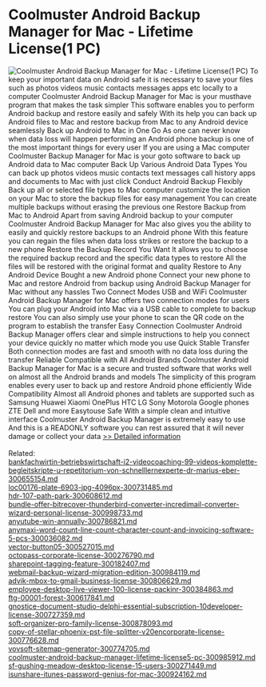# Coolmuster Android Backup Manager for Mac - Lifetime License(1 PC)
![Coolmuster Android Backup Manager for Mac - Lifetime License(1 PC)](https://mycommerce.akamaized.net/api/pimages/P300995855/BIG/300995855.PNG)
To keep your important data on Android safe it is necessary to save your files such as photos videos music contacts messages apps etc locally to a computer Coolmuster Android Backup Manager for Mac is your musthave program that makes the task simpler This software enables you to perform Android backup and restore easily and safely With its help you can back up Android files to Mac and restore backup from Mac to any Android device seamlessly
Back up Android to Mac in One Go
As one can never know when data loss will happen performing an Android phone backup is one of the most important things for every user If you are using a Mac computer Coolmuster Backup Manager for Mac is your goto software to back up Android data to Mac computer
 Back Up Various Android Data Types You can back up photos videos music contacts text messages call history apps and documents to Mac with just click
 Conduct Android Backup Flexibly Back up all or selected file types to Mac computer customize the location on your Mac to store the backup files for easy management You can create multiple backups without erasing the previous one
Restore Backup from Mac to Android
Apart from saving Android backup to your computer Coolmuster Android Backup Manager for Mac also gives you the ability to easily and quickly restore backups to an Android phone With this feature you can regain the files when data loss strikes or restore the backup to a new phone
 Restore the Backup Record You Want It allows you to choose the required backup record and the specific data types to restore All the files will be restored with the original format and quality
 Restore to Any Android Device Bought a new Android phone Connect your new phone to Mac and restore Android from backup using Android Backup Manager for Mac without any hassles
Two Connect Modes USB and WiFi
Coolmuster Android Backup Manager for Mac offers two connection modes for users You can plug your Android into Mac via a USB cable to complete to backup restore You can also simply use your phone to scan the QR code on the program to establish the transfer
 Easy Connection Coolmuster Android Backup Manager offers clear and simple instructions to help you connect your device quickly no matter which mode you use
 Quick Stable Transfer Both connection modes are fast and smooth with no data loss during the transfer
Reliable Compatible with All Android Brands
Coolmuster Android Backup Manager for Mac is a secure and trusted software that works well on almost all the Android brands and models The simplicity of this program enables every user to back up and restore Android phone efficiently
 Wide Compatibility Almost all Android phones and tablets are supported such as Samsung Huawei Xiaomi OnePlus HTC LG Sony Motorola Google phones ZTE Dell and more
 Easytouse Safe With a simple clean and intuitive interface Coolmuster Android Backup Manager is extremely easy to use And this is a READONLY software you can rest assured that it will never damage or collect your data
[>> Detailed information](https://secure.shareit.com/shareit/product.html?productid=300995855&affiliateid=200057808)<br/><br/>Related:
<br />[bankfachwirtin-betriebswirtschaft-i2-videocoaching-99-videos-komplette-begleitskripte-u-repetitorium-von-schnelllernexperte-dr-marius-eber-300655154.md](https://github.com/downloadplanet/downloadplanet/blob/main/bankfachwirtin-betriebswirtschaft-i2-videocoaching-99-videos-komplette-begleitskripte-u-repetitorium-von-schnelllernexperte-dr-marius-eber-300655154.md)<br />[loc00176-plate-6903-jpg-4096px-300731485.md](https://github.com/downloadplanet/downloadplanet/blob/main/loc00176-plate-6903-jpg-4096px-300731485.md)<br />[hdr-107-path-park-300608612.md](https://github.com/downloadplanet/downloadplanet/blob/main/hdr-107-path-park-300608612.md)<br />[bundle-offer-bitrecover-thunderbird-converter-incredimail-converter-wizard-personal-license-300998733.md](https://github.com/downloadplanet/downloadplanet/blob/main/bundle-offer-bitrecover-thunderbird-converter-incredimail-converter-wizard-personal-license-300998733.md)<br />[anyutube-win-annually-300786821.md](https://github.com/downloadplanet/downloadplanet/blob/main/anyutube-win-annually-300786821.md)<br />[anymaxi-word-count-line-count-character-count-and-invoicing-software-5-pcs-300036082.md](https://github.com/downloadplanet/downloadplanet/blob/main/anymaxi-word-count-line-count-character-count-and-invoicing-software-5-pcs-300036082.md)<br />[vector-button05-300527015.md](https://github.com/downloadplanet/downloadplanet/blob/main/vector-button05-300527015.md)<br />[octopass-corporate-license-300276790.md](https://github.com/downloadplanet/downloadplanet/blob/main/octopass-corporate-license-300276790.md)<br />[sharepoint-tagging-feature-300182407.md](https://github.com/downloadplanet/downloadplanet/blob/main/sharepoint-tagging-feature-300182407.md)<br />[webmail-backup-wizard-migration-edition-300984119.md](https://github.com/downloadplanet/downloadplanet/blob/main/webmail-backup-wizard-migration-edition-300984119.md)<br />[advik-mbox-to-gmail-business-license-300806629.md](https://github.com/downloadplanet/downloadplanet/blob/main/advik-mbox-to-gmail-business-license-300806629.md)<br />[employee-desktop-live-viewer-100-license-packinr-300384863.md](https://github.com/downloadplanet/downloadplanet/blob/main/employee-desktop-live-viewer-100-license-packinr-300384863.md)<br />[ftg-00001-forest-300617841.md](https://github.com/downloadplanet/downloadplanet/blob/main/ftg-00001-forest-300617841.md)<br />[gnostice-document-studio-delphi-essential-subscription-10developer-license-300727359.md](https://github.com/downloadplanet/downloadplanet/blob/main/gnostice-document-studio-delphi-essential-subscription-10developer-license-300727359.md)<br />[soft-organizer-pro-family-license-300878093.md](https://github.com/downloadplanet/downloadplanet/blob/main/soft-organizer-pro-family-license-300878093.md)<br />[copy-of-stellar-phoenix-pst-file-splitter-v20encorporate-license-300776628.md](https://github.com/downloadplanet/downloadplanet/blob/main/copy-of-stellar-phoenix-pst-file-splitter-v20encorporate-license-300776628.md)<br />[vovsoft-sitemap-generator-300774705.md](https://github.com/downloadplanet/downloadplanet/blob/main/vovsoft-sitemap-generator-300774705.md)<br />[coolmuster-android-backup-manager-lifetime-license5-pc-300985912.md](https://github.com/downloadplanet/downloadplanet/blob/main/coolmuster-android-backup-manager-lifetime-license5-pc-300985912.md)<br />[sf-gushing-meadow-desktop-license-15-users-300271449.md](https://github.com/downloadplanet/downloadplanet/blob/main/sf-gushing-meadow-desktop-license-15-users-300271449.md)<br />[isunshare-itunes-password-genius-for-mac-300924162.md](https://github.com/downloadplanet/downloadplanet/blob/main/isunshare-itunes-password-genius-for-mac-300924162.md)